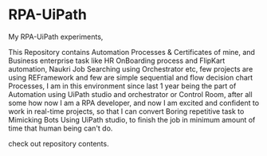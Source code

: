 # RPA-UiPath

My RPA-UiPath experiments,

This Repository contains Automation Processes & Certificates of mine, and Business enterprise task like HR OnBoarding process and FlipKart automation, Naukri Job Searching using Orchestrator etc, few projects are using REFramework and few are simple sequential and flow decision chart Processes, I am in this environment since last 1 year being the part of Automation using UiPath studio and orchestrator or Control Room, after all some how now I am a RPA developer, and now I am excited and confident to work in real-time projects, so that I can convert Boring repetitive task to Mimicking Bots Using UiPath studio, to finish the job in minimum amount of time that human being can't do.

check out repository contents.

